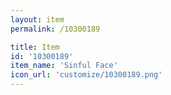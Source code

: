 ```yaml
---
layout: item
permalink: /10300189

title: Item
id: '10300189'
item_name: 'Sinful Face'
icon_url: 'customize/10300189.png'
---
```

